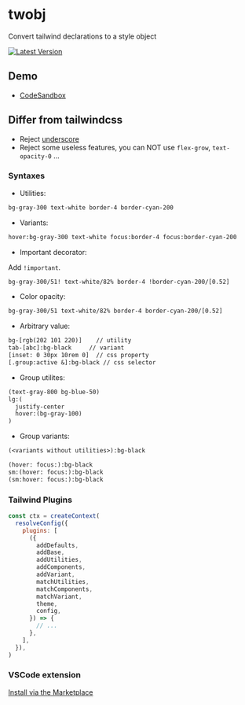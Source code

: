# twobj

Convert tailwind declarations to a style object

[npm:latest]: https://www.npmjs.com/package/twobj/v/latest
[npm:latest:badge]: https://img.shields.io/npm/v/twobj/latest?style=flat-square

[![Latest Version][npm:latest:badge]][npm:latest]

## Demo

- [CodeSandbox](https://codesandbox.io/s/tailwind-and-css-in-js-twobj-6txkjh)

## Differ from tailwindcss

- Reject [underscore](https://tailwindcss.com/docs/content#using-spaces-and-underscores)
- Reject some useless features, you can NOT use `flex-grow`, `text-opacity-0` ...

### Syntaxes

- Utilities:

```txt
bg-gray-300 text-white border-4 border-cyan-200
```

- Variants:

```txt
hover:bg-gray-300 text-white focus:border-4 focus:border-cyan-200
```

- Important decorator:

Add `!important`.

```txt
bg-gray-300/51! text-white/82% border-4 !border-cyan-200/[0.52]
```

- Color opacity:

```txt
bg-gray-300/51 text-white/82% border-4 border-cyan-200/[0.52]
```

- Arbitrary value:

```txt
bg-[rgb(202 101 220)]    // utility
tab-[abc]:bg-black     // variant
[inset: 0 30px 10rem 0]  // css property
[.group:active &]:bg-black // css selector
```

- Group utilites:

```txt
(text-gray-800 bg-blue-50)
lg:(
  justify-center
  hover:(bg-gray-100)
)
```

- Group variants:

```txt
(<variants without utilities>):bg-black
```

```txt
(hover: focus:):bg-black
sm:(hover: focus:):bg-black
(sm:hover: focus:):bg-black
```

### Tailwind Plugins

```js
const ctx = createContext(
  resolveConfig({
    plugins: [
      ({
        addDefaults,
        addBase,
        addUtilities,
        addComponents,
        addVariant,
        matchUtilities,
        matchComponents,
        matchVariant,
        theme,
        config,
      }) => {
        // ...
      },
    ],
  }),
)
```

### VSCode extension

[Install via the Marketplace](https://marketplace.visualstudio.com/items?itemName=lightyen.twobj-intellisense)
